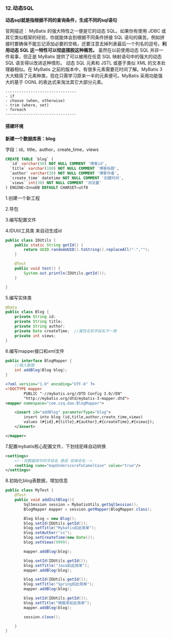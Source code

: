 ### 12.动态SQL

**动态sql就是指根据不同的查询条件，生成不同的sql语句**

官网描述：
MyBatis 的强大特性之一便是它的动态 SQL。如果你有使用 JDBC 或其它类似框架的经验，你就能体会到根据不同条件拼接 SQL 语句的痛苦。例如拼接时要确保不能忘记添加必要的空格，还要注意去掉列表最后一个列名的逗号。**利用动态 SQL 这一特性可以彻底摆脱这种痛苦。**
虽然在以前使用动态 SQL 并非一件易事，但正是 MyBatis 提供了可以被用在任意 SQL 映射语句中的强大的动态 SQL 语言得以改进这种情形。
动态 SQL 元素和 JSTL 或基于类似 XML 的文本处理器相似。在 MyBatis 之前的版本中，有很多元素需要花时间了解。MyBatis 3 大大精简了元素种类，现在只需学习原来一半的元素便可。MyBatis 采用功能强大的基于 OGNL 的表达式来淘汰其它大部分元素。

    -------------------------------
    - if
    - choose (when, otherwise)
    - trim (where, set)
    - foreach
    -------------------------------
#### 搭建环境

**新建一个数据库表：blog**

字段：id，title，author，create_time，views

```sql
CREATE TABLE `blog` (
  `id` varchar(50) NOT NULL COMMENT '博客id',
  `title` varchar(100) NOT NULL COMMENT '博客标题',
  `author` varchar(30) NOT NULL COMMENT '博客作者',
  `create_time` datetime NOT NULL COMMENT '创建时间',
  `views` int(30) NOT NULL COMMENT '浏览量'
) ENGINE=InnoDB DEFAULT CHARSET=utf8
```

1.创建一个新工程

2.导包

3.编写配置文件

4.IDUtil工具类  来自动生成id

```java
public class IDUtils {
    public static String getId() {
        return UUID.randomUUID().toString().replaceAll("-","");
    }

    @Test
    public void test() {
        System.out.println(IDUtils.getId());
    }

}
```

5.编写实体类

```java
@Data
public class Blog {
    private String id;
    private String title;
    private String author;
    private Date createTime;  //属性名和字段名不一致
    private int views;
}
```

6.编写mapper接口和xml文件

```java
public interface BlogMapper {
    //插入数据
    int addBlog(Blog blog);
}
```

```xml
<?xml version="1.0" encoding="UTF-8" ?>
<!DOCTYPE mapper
        PUBLIC "-//mybatis.org//DTD Config 3.0//EN"
        "http://mybatis.org/dtd/mybatis-3-mapper.dtd">
<mapper namespace="com.szq.dao.BlogMapper">

    <insert id="addBlog" parameterType="blog">
        insert into blog (id,title,author,create_time,views)
        values (#{id},#{title},#{author},#{createTime},#{views});
    </insert>

</mapper>

```

7.配置mybatis核心配置文件，下划线驼峰自动转换

```xml
<settings>
    <!--将数据库中的字段名 换成 驼峰命名-->
    <setting name="mapUnderscoreToCamelCase" value="true"/>
</settings>
```

8.初始化blog表数据，增加信息

```java
public class MyTest {
    @Test
    public void addInitBlog(){
        SqlSession session = MybatisUtils.getSqlSession();
        BlogMapper mapper = session.getMapper(BlogMapper.class);

        Blog blog = new Blog();
        blog.setId(IDUtils.getId());
        blog.setTitle("Mybatis如此简单");
        blog.setAuthor("ss");
        blog.setCreateTime(new Date());
        blog.setViews(9999);

        mapper.addBlog(blog);

        blog.setId(IDUtils.getId());
        blog.setTitle("Java如此简单");
        mapper.addBlog(blog);

        blog.setId(IDUtils.getId());
        blog.setTitle("Spring如此简单");
        mapper.addBlog(blog);

        blog.setId(IDUtils.getId());
        blog.setTitle("微服务如此简单");
        mapper.addBlog(blog);

        session.close();

    }
}
```

